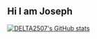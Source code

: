 ## Hi I am Joseph
[![DELTA2507's GitHub stats](https://github-readme-stats.vercel.app/api?username=DELTA2507)](https://github.com/anuraghazra/github-readme-stats)
